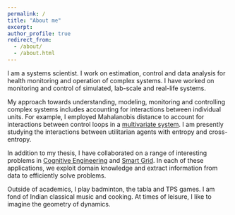 ```yaml
---
permalink: /
title: "About me"
excerpt: 
author_profile: true
redirect_from: 
  - /about/
  - /about.html
---
```


I am a systems scientist. I work on estimation, control and data analysis for health monitoring and operation of complex systems.
I have worked on monitoring and control of simulated, lab-scale and real-life systems.

My approach towards understanding, modeling, monitoring and controlling complex systems includes accounting for interactions between individual units.
For example, I employed Mahalanobis distance to account for interactions between control loops in a [multivariate system](https://doi.org/10.1109/TCST.2015.2468087).
I am presently studying the interactions between utilitarian agents with entropy and cross-entropy.

In addition to my thesis, I have collaborated on a range of interesting problems in [Cognitive Engineering](https://doi.org/10.1021/acssuschemeng.7b03971) and
[Smart Grid](https://doi.org/10.1016/j.apenergy.2019.113966).
In each of these applications, we exploit domain knowledge and extract information from data to efficiently solve problems.

Outside of academics, I play badminton, the tabla and TPS games. I am fond of Indian classical music and cooking. At times of leisure, I like to imagine the geometry of dynamics.